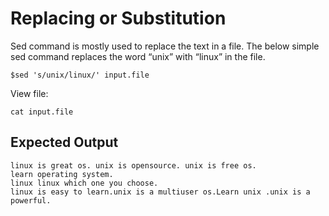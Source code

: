 # Replacing or Substitution

Sed command is mostly used to replace the text in a file. The below simple sed command replaces the word “unix” with “linux” in the file.

```
$sed 's/unix/linux/' input.file
```

View file:

```
cat input.file
```

## Expected Output

```
linux is great os. unix is opensource. unix is free os.
learn operating system.
linux linux which one you choose.
linux is easy to learn.unix is a multiuser os.Learn unix .unix is a powerful.
```
